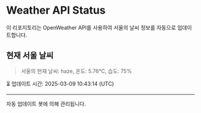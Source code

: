 
# Weather API Status

이 리포지토리는 OpenWeather API를 사용하여 서울의 날씨 정보를 자동으로 업데이트합니다.

## 현재 서울 날씨
> 서울의 현재 날씨: haze, 온도: 5.76°C, 습도: 75%

⏳ 업데이트 시간: 2025-03-09 10:43:14 (UTC)

---
자동 업데이트 봇에 의해 관리됩니다.
